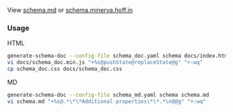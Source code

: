 View [schema.md](schema.md) or [schema.minerva.hoff.in](http://schema.minerva.hoff.in/)

### Usage

HTML
```bash
generate-schema-doc --config-file schema_doc.yaml schema docs/index.html
vi docs/schema_doc.min.js "+%s@pushState@replaceState@g" "+:wq"
cp schema_doc.css docs/schema_doc.css
```

MD
```bash
generate-schema-doc --config-file schema_md.yaml schema schema.md
vi schema.md "+%s@.*\*\*Additional properties\*\*.*\n@@g" "+:wq"
```

